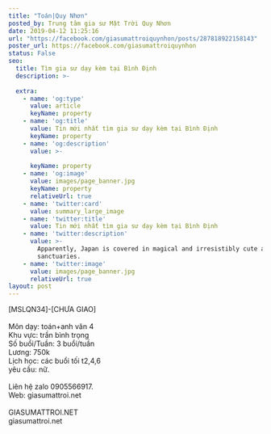 ```yaml
---
title: "Toán|Quy Nhơn"
posted_by: Trung tâm gia sư Mặt Trời Quy Nhơn
date: 2019-04-12 11:25:16
url: "https://facebook.com/giasumattroiquynhon/posts/287818922158143"
poster_url: https://facebook.com/giasumattroiquynhon
status: False
seo:
  title: Tìm gia sư dạy kèm tại Bình Định
  description: >-
    
  extra:
    - name: 'og:type'
      value: article
      keyName: property
    - name: 'og:title'
      value: Tin mới nhất tìm gia sư dạy kèm tại Bình Định
      keyName: property
    - name: 'og:description'
      value: >-
        
      keyName: property
    - name: 'og:image'
      value: images/page_banner.jpg
      keyName: property
      relativeUrl: true
    - name: 'twitter:card'
      value: summary_large_image
    - name: 'twitter:title'
      value: Tin mới nhất tìm gia sư dạy kèm tại Bình Định
    - name: 'twitter:description'
      value: >-
        Apparently, Japan is covered in magical and irresistibly cute animal
        sanctuaries.
    - name: 'twitter:image'
      value: images/page_banner.jpg
      relativeUrl: true
layout: post
---
```

[MSLQN34]-[CHƯA GIAO]<br><br>Môn dạy: toán+anh văn 4<br>Khu vực: trần bình trọng<br>Số buổi/Tuần: 3 buổi/tuần<br>Lương: 750k<br>Lịch học: các buổi tối t2,4,6<br>yêu cầu: nữ.<br><br>Liên hệ zalo 0905566917.<br>Web: giasumattroi.net<br><br>GIASUMATTROI.NET<br>giasumattroi.net
